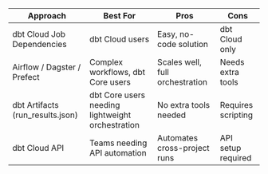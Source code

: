 Approach                          | Best For	                                           | Pros                              | Cons
----------------------------------|------------------------------------------------------|-----------------------------------|------------------------------
dbt Cloud Job Dependencies        | dbt Cloud users                                      | Easy, no-code solution            | dbt Cloud only
Airflow / Dagster / Prefect	      | Complex workflows, dbt Core users                    | Scales well, full orchestration   | Needs extra tools
dbt Artifacts (run_results.json)	| dbt Core users needing lightweight orchestration     | No extra tools needed             | Requires scripting
dbt Cloud API	                    | Teams needing API automation                         | Automates cross-project runs      | API setup required
